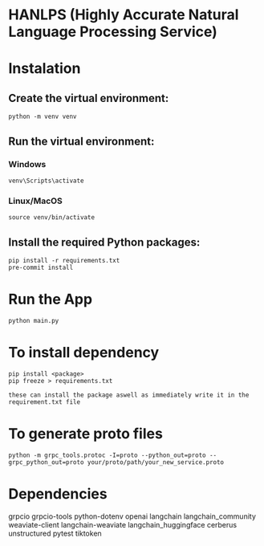 # HANLPS (Highly Accurate Natural Language Processing Service)
# Instalation

## Create the virtual environment:
```
python -m venv venv

```

## Run the virtual environment:
### Windows
```
venv\Scripts\activate

```
### Linux/MacOS
```
source venv/bin/activate
```

## Install the required Python packages:
```
pip install -r requirements.txt
pre-commit install
```

# Run the App
```
python main.py
```

# To install dependency

```
pip install <package>
pip freeze > requirements.txt

these can install the package aswell as immediately write it in the requirement.txt file
```

# To generate proto files

```
python -m grpc_tools.protoc -I=proto --python_out=proto --grpc_python_out=proto your/proto/path/your_new_service.proto
```

# Dependencies

grpcio grpcio-tools python-dotenv openai langchain langchain_community weaviate-client
langchain-weaviate langchain_huggingface cerberus unstructured pytest tiktoken